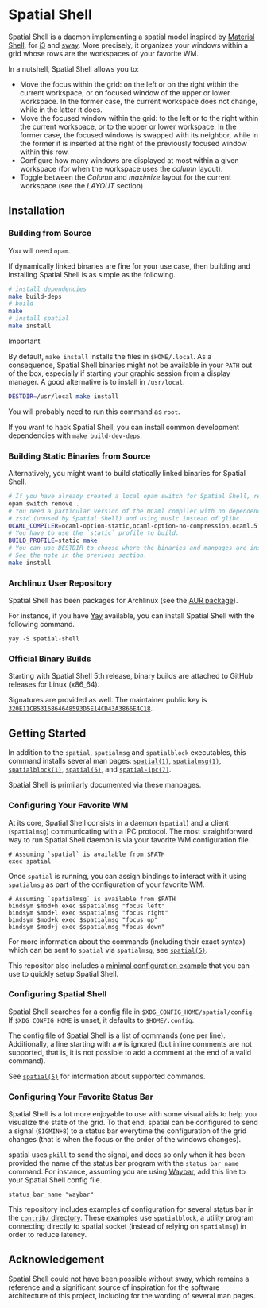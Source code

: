 # Spatial Shell

Spatial Shell is a daemon implementing a spatial model inspired by [Material
Shell][material-shell], for [i3][i3] and [sway][sway]. More precisely, it
organizes your windows within a grid whose rows are the workspaces of your
favorite WM.

In a nutshell, Spatial Shell allows you to:

- Move the focus within the grid: on the left or on the right within the current
  workspace, or on focused window of the upper or lower workspace. In the
  former case, the current workspace does not change, while in the latter it
  does.
- Move the focused window within the grid: to the left or to the right within
  the current workspace, or to the upper or lower workspace. In the former case,
  the focused windows is swapped with its neighbor, while in the former it is
  inserted at the right of the previously focused window within this row.
- Configure how many windows are displayed at most within a given workspace
  (for when the workspace uses the _column_ layout).
- Toggle between the *Column* and _maximize_ layout for the current workspace
  (see the *LAYOUT* section)

## Installation

### Building from Source

You will need `opam`.

If dynamically linked binaries are fine for your use case, then
building and installing Spatial Shell is as simple as the following.

```bash
# install dependencies
make build-deps
# build
make
# install spatial
make install
```

> [!IMPORTANT]
> By default, `make install` installs the files in `$HOME/.local`. As a
> consequence, Spatial Shell binaries might not be available in your `PATH` out
> of the box, especially if starting your graphic session from a display
> manager. A good alternative is to install in `/usr/local`.
>
> ```bash
> DESTDIR=/usr/local make install
> ```
>
> You will probably need to run this command as `root`.

If you want to hack Spatial Shell, you can install common development
dependencies with `make build-dev-deps`.

### Building Static Binaries from Source

Alternatively, you might want to build statically linked binaries for Spatial
Shell.

```bash
# If you have already created a local opam switch for Spatial Shell, remove it.
opam switch remove .
# You need a particular version of the OCaml compiler with no dependencies to
# zstd (unused by Spatial Shell) and using muslc instead of glibc.
OCAML_COMPILER=ocaml-option-static,ocaml-option-no-compression,ocaml.5.1.1 make build-deps
# You have to use the `static` profile to build.
BUILD_PROFILE=static make
# You can use DESTDIR to choose where the binaries and manpages are installed.
# See the note in the previous section.
make install
```

### Archlinux User Repository

Spatial Shell has been packages for Archlinux (see the [AUR
package][aur]).

For instance, if you have [Yay][yay] available, you can install Spatial Shell
with the following command.

```
yay -S spatial-shell
```

### Official Binary Builds

Starting with Spatial Shell 5th release, binary builds are attached to GitHub
releases for Linux (x86_64).

Signatures are provided as well. The maintainer public key is
[`320E11CB5316864648593D5E14CD43A3866E4C18`][pubkey].

## Getting Started

In addition to the `spatial`, `spatialmsg` and `spatialblock` executables, this
command installs several man pages: [`spatial(1)`][spatial.1],
[`spatialmsg(1)`][spatialmsg.1], [`spatialblock(1)`][spatialblock.1],
[`spatial(5)`][spatial.5], and [`spatial-ipc(7)`][spatial-ipc.7].

Spatial Shell is primilarly documented via these manpages.

### Configuring Your Favorite WM

At its core, Spatial Shell consists in a daemon (`spatial`) and a client
(`spatialmsg`) communicating with a IPC protocol. The most straightforward way
to run Spatial Shell daemon is via your favorite WM configuration file.

```
# Assuming `spatial` is available from $PATH
exec spatial
```

Once `spatial` is running, you can assign bindings to interact with it using
`spatialmsg` as part of the configuration of your favorite WM.

```
# Assuming `spatialmsg` is available from $PATH
bindsym $mod+h exec $spatialmsg "focus left"
bindsym $mod+l exec $spatialmsg "focus right"
bindsym $mod+k exec $spatialmsg "focus up"
bindsym $mod+j exec $spatialmsg "focus down"
```

For more information about the commands (including their exact syntax) which
can be sent to `spatial` via `spatialmsg`, see [`spatial(5)`][spatial.5]. 

This repositor also includes a [minimal configuration example][min-config] that
you can use to quickly setup Spatial Shell.

### Configuring Spatial Shell

Spatial Shell searches for a config file in `$XDG_CONFIG_HOME/spatial/config`.
If `$XDG_CONFIG_HOME` is unset, it defaults to `$HOME/.config`.

The config file of Spatial Shell is a list of commands (one per line).
Additionally, a line starting with a `#` is ignored (but inline comments are
not supported, that is, it is not possible to add a comment at the end of a
valid command).

See [`spatial(5)`][spatial.5] for information about supported commands.

### Configuring Your Favorite Status Bar

Spatial Shell is a lot more enjoyable to use with some visual aids to help you
visualize the state of the grid. To that end, spatial can be configured to send
a signal (`SIGMIN+8`) to a status bar everytime the configuration of the grid
changes (that is when the focus or the order of the windows changes).

spatial uses `pkill` to send the signal, and does so only when it has been
provided the name of the status bar program with the `status_bar_name` command.
For instance, assuming you are using [Waybar][waybar], add this line to your
Spatial Shell config file.

```
status_bar_name "waybar"
```

This repository includes examples of configuration for several status bar in
the [`contrib/` directory][contrib-dir]. These examples use `spatialblock`, a utility program
connecting directly to spatial socket (instead of relying on `spatialmsg`) in
order to reduce latency.

## Acknowledgement

Spatial Shell could not have been possible without sway, which remains a
reference and a significant source of inspiration for the software architecture
of this project, including for the wording of several man pages.

[material-shell]: https://material-shell.com/
[i3]: https://i3wm.org/
[sway]: https://swaywm.org/
[spatial.1]: https://lthms.github.io/spatial-shell/spatial.1.html
[spatialmsg.1]: https://lthms.github.io/spatial-shell/spatialmsg.1.html
[spatialblock.1]: https://lthms.github.io/spatial-shell/spatialblock.1.html
[spatial.5]: https://lthms.github.io/spatial-shell/spatial.5.html
[spatial-ipc.7]: https://lthms.github.io/spatial-shell/spatial-ipc.7.html
[aur]: https://aur.archlinux.org/packages/spatial-shell
[yay]: https://github.com/Jguer/yay
[min-config]: ./contrib/sway/spatial.conf
[waybar]: https://github.com/Alexays/Waybar
[contrib-dir]: ./contrib/
[pubkey]: https://soap.coffee/~lthms/files/lthms@soap.coffee.pub
